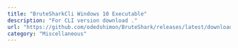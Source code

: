 ```yaml
---
title: "BruteSharkCli Windows 10 Executable"
description: "For CLI version download ."
url: "https://github.com/odedshimon/BruteShark/releases/latest/download/BruteSharkCli.exe"
category: "Miscellaneous"
---
```

